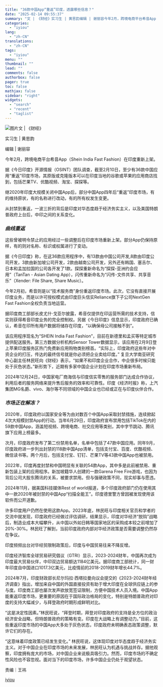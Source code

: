 ```yaml
---
title: "36款中国App“重返”印度，透露哪些信息？"
date: "2025-02-14 09:55:37"
summary: "文 | 《财经》实习生 | 黄思韵编辑 | 谢丽容今年2月，跨境电商平台希音App（Shein In..."
categories:
  - "iyiou"
lang:
  - "zh-CN"
translations:
  - "zh-CN"
tags:
  - "iyiou"
menu: ""
thumbnail: ""
lead: ""
comments: false
authorbox: false
pager: true
toc: false
mathjax: false
sidebar: "right"
widgets:
  - "search"
  - "recent"
  - "taglist"
---
```


![图片](https://diting-hetu.iyiou.com/async/weixin/XhxA1xRh2fc6Tf1yzH1l)文 | 《财经》

实习生 | 黄思韵

编辑 | 谢丽容

今年2月，跨境电商平台希音App（Shein India Fast Fashion）在印度重新上架。

据《今日印度》开源情报（OSINT）团队调查，截至2月10日，至少有36款中国应用“重返”印度市场，其原版或克隆版本可以在印度当地的谷歌或苹果的应用商店找到，包括芒果TV、优酷视频、淘宝、探探等。

继2020年印度大规模关闭中国App后，部分中国App四年后“重返”印度市场，有的维持原状，有的名称进行改动，有的所有权发生变更。

从封禁到重返，一波三折的背后是印度对华态度趋于经济务实主义，以及美国特朗普政府上台后，中印之间的关系变化。

### ***曲线重返***

这些曾被明令禁止的应用经过一些调整后在印度市场重新上架。部分App仍保持原样，有的则对名称、标识或权属进行了变动。

据《今日印度》称，在这36款应用程序中，有13款由中国公司开发,8款由印度公司开发，3款由新加坡公司开发，2款由越南公司开发，另外还有韩国、塞舌尔、日本和孟加拉国的公司各开发了1款。探探重新命名为“探探-亚洲约会应用”（TanTan - Asian Dating App），闪传重新命名为“闪传-文件共享、共享音乐”（Xender: File Share, Share Music）。

今年2月初，希音则是以“技术服务商”身份重返印度市场。此次，它没有直接开展印度业务，而是以许可授权模式由印度巨头信实Reliance旗下子公司NextGen Fast Fashion全权负责当地运营。

据印度商工部部长皮尤什·戈亚尔披露，希音仅提供在印运营所需的技术支持，信实则获得希音印度业务的完全控制权。另据《今日印度》信息显示，印度政府已确认，希音在印所有用户数据将储存在印度，“以确保母公司接触不到”。

该应用程序现名为“SHEIN India Fast Fashion”，目前在新德里和孟买等特定城市提供配送服务。第三方数据分析机构Sensor Tower数据显示，该应用在2月9日登上苹果印度服务区热门免费新应用购物类别榜首。“实际上，印度政府这些年对中资企业的打压，传达的最终信号就是你必须把企业卖给印度。” 复旦大学南亚研究中心副主任林民旺向《财经》表示，“如果不和印度企业合作，中企很多时候只能处于灰色状态。”新形势下，近期有多家中国企业计划在印度市场重新布局。

2024年12月24日，中国家电厂商海信与印度信实零售的服务部门达成合作协议，利用后者的服务网络来提升售后服务的效率和可靠性。印度《经济时报》称，上汽集团MG名爵、vivo、海尔等不同领域的中国企业也已经或正在与印度伙伴合作。

### ***市场正在解冻？***

2020年，印度政府以国家安全等为由对数百个中国App采取封禁措施，连续掀起4次大规模封禁App的行动。当年6月29日，印度政府宣布禁用包括TikTok在内的59款中国App，涵盖短视频、跨境电商、社交应用等类别，其中字节跳动、腾讯旗下应用上榜最多。

次月，印度政府发布了第二份禁用名单，名单中包括了47款中国应用。同年9月，印度政府进一步列出封禁的118款中国App清单，包括支付宝、百度、优酷视频、微信读书等。两个月后，包括支付宝、钉钉、芒果TV等43款中国App也被禁用。

2022年，印度再度封禁和中国明显有关联的54款App，其中多是此前被禁用、重新包装上架的应用程序。新加坡籍华人创建的一款Garena Free Fire游戏，也因为背后公司大股东腾讯的关系，被要求禁用。但与强硬政策不同，现实却事与愿违。

2024年11月，据美国科技媒体Rest of world报道，多个印度政府部门仍在使用其中一款2020年被封禁的中国App“扫描全能王”。印度德里警方曾因被发现使用该软件而公开道歉。

许多印度用户仍然在使用这款App。2023年底，林民旺与印度相关官员和学者的交流中就发现，印度政府已经做过评估调研，结果显示，印度对华经济“脱钩”战略后，制造业成本大幅攀升，从中国以外如日韩等国家地区的采购成本较之前增加了20%-30%。林民旺了解到，当前印度政府内部对华经济政策是否需要调整仍然存在争议。

印度频频出台对华经贸限制政策后，印度与中国贸易往来不降反增。

印度经济智库全球贸易研究倡议（GTRI）显示，2023-2024财年，中国再次成为印度最大贸易伙伴，中印双边贸易额达1184亿美元。据印度商工部统计，同一财年印度自中国进口1017.3亿美元，比疫情前的2018-2019财年增长44.7%。

2024年7月，印度财政部长尼尔玛拉·西塔拉曼向议会提交的《2023-2024财年经济调查》指出，增加来自中国的外国直接投资有助于增大印度在全球供应链上的参与度。印度商工部也屡次发声欲放宽签证限制，方便中国技术人员入境。中国App能重返印度市场，更重要的原因在于国际政治格局的变化，特别是特朗普政府对印度的支持大幅减少，与拜登政府时期形成鲜明对比。

“这是决定性因素。”林民旺说，“拜登时期，拜登对印度政府的支持是全方位的政治经济安全战略，但特朗普政府的策略有变。印度在大战略上有调整动力。”目前，这些重返印度市场的中国App大多处于灰色状态，印度政府未明确表态政策调整，默许它们的存在。

“这意味着印度政策已经发生变化。” 林民旺说，这体现印度对华态度趋于经济务实主义。对于中国企业在印度市场的未来发展，林民旺认为机遇与挑战并存。据他观察，印度拥有庞大的市场，对中国企业来说极具吸引力。然而，印度市场的不确定性风险也不容忽视。面对当下的印度市场，许多中国企业仍处于观望状态。

责编｜王祎

[iyiou](https://www.iyiou.com/news/202502141090194)
